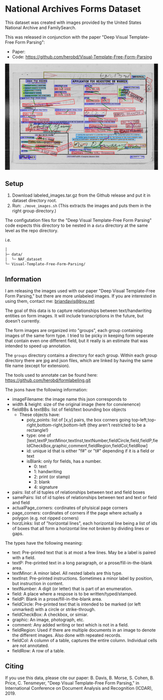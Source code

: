 # National Archives Forms Dataset

This dataset was created with images provided by the United States National Archive and FamilySearch.

This was released in conjunction with the paper "Deep Visual Template-Free Form Parsing":
* Paper: 
* Code: https://github.com/herobd/Visual-Template-Free-Form-Parsing


![Annotated image from dataset](/ex_images/ex_dataset.png)

## Setup
1. Download labeled_images.tar.gz from the Github release and put it in dataset directory root.
2. Run: `./move_images.sh`  (This extracts the images and puts them in the right group directory.)

The configutation files for the "Deep Visual Template-Free Form Parsing" code expects this directory to be nested in a `data` directory at the same level as the repo directory.

i.e.
```
│
├─ data/
│  └─ NAF_dataset
└─ Visual-Template-Free-Form-Parsing/
```


## Information

I am releasing the images used with our paper "Deep Visual Template-Free Form Parsing," but there are more unlabeled images. If you are interested in using them, contact me: briandavis@byu.net


The goal of this data is to capture relationships between text/handwriting entities on form images.
It will include transcriptions in the future, but doesn't currently.

The form images are organized into "groups", each group containing images of the same form type.
I tried to be picky in keeping form seperate that contain even one different field, but it really is an estimate that was intended to speed up annotation.

The `groups` directory contains a directory for each group.
Within each group directory there are jpg and json files, which are linked by having the same file name (except for extension).

The tools used to annotate can be found here: <https://github.com/herobd/formlabeling.git>


The jsons have the following information:

* imageFilename: the image name this json corresponds to
* width & height: size of the original image (here for convienence)
* fieldBBs & textBBs: list of field/text bounding box objects
  * These objects have:
    * poly_points: list of [x,y] pairs, the box corners going top-left,top-right,bottom-right,bottom-left (they aren't restricted to be a rectangle!)
    * type: one of [text,textP,textMinor,textInst,textNumber,fieldCircle,field,fieldP,fieldCheckBox,graphic,comment,fieldRegion,fieldCol,fieldRow]
    * id: unique id that is either "f#" or "t#" depending if it is a field or text
    * isBlank: only for fields, has a number.
      * 0: text
      * 1: handwriting
      * 2: print (or stamp)
      * 3: blank
      * 4: signature
* pairs: list of id tuples of relationships between text and field boxes
* samePairs: list of id tuples of relationships between text and text or field and field
* actualPage_corners: cordinates of phyisical page corners
* page_corners: cordinates of corners if the page where actually a polygon (e.g. not ripped corners)
* horzLinks: list of "horizontal lines", each horizontal line being a list of ids of boxes that all form a horizontal line not broken by dividing lines or gaps.



The types have the following meaning:
* text: Pre-printed text that is at most a few lines. May be a label is paired with a field.
* textP: Pre-printed text in a long paragraph, or a prose/fill-in-the-blank area.
* textMinor: A minor label. All nested labels are this type.
* textInst: Pre-printed instructions. Sometimes a minor label by position, but instruction in content.
* textNumber: A digit (or letter) that is part of an enumeration.
* field: A place where a respose is to be written/typed/stamped.
* fieldP: Blank in a prose/fill-in-the-blank area.
* fieldCircle: Pre-printed text that is intended to be marked (or left unmarked) with a circle or strike-through.
* fieldCheckBox: A checkbox, or simiar.
* graphic: An image, photograph, etc.
* comment: Any added writing or text which is not in a field.
* fieldRegion: Used if there are multiple documents in an image to denote the different images. Also done with repeated records.
* fieldCol: A column of a table, captures the entire column. Individual cells are not annotated.
* fieldRow: A row of a table.

## Citing

If you use this data, please cite our paper:
B. Davis, B. Morse, S. Cohen, B. Price, C. Tensmeyer, "Deep Visual Template-Free Form Parsing," in International Conference on Document Analysis and Recognition (ICDAR),  2019.
